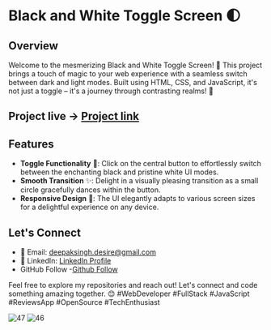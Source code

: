 # Black and White Toggle Screen 🌓

## Overview
Welcome to the mesmerizing Black and White Toggle Screen! 🚀 This project brings a touch of magic to your web experience with a seamless switch between dark and light modes. Built using HTML, CSS, and JavaScript, it's not just a toggle – it's a journey through contrasting realms! 🌈

## Project live ->  [Project link](https://codster15.github.io/Day-Night-toggle-project/)

## Features
- **Toggle Functionality** 🔄: Click on the central button to effortlessly switch between the enchanting black and pristine white UI modes.
- **Smooth Transition** ✨: Delight in a visually pleasing transition as a small circle gracefully dances within the button.
- **Responsive Design** 📱: The UI elegantly adapts to various screen sizes for a delightful experience on any device.

## Let's Connect




- 📧 Email: deepaksingh.desire@gmail.com
- 💼 LinkedIn: [ LinkedIn Profile](https://www.linkedin.com/in/codster-dev-9638b1205/)
- GitHub Follow -[Github Follow](https://github.com/codster15)

Feel free to explore my repositories and reach out! Let's connect and code something amazing together. 😊
#WebDeveloper #FullStack #JavaScript #ReviewsApp #OpenSource #TechEnthusiast

![47](https://github.com/codster15/Day-Night-toggle-project/assets/127374043/749769a7-ae52-49f5-9f57-a3a450f4cb82)
![46](https://github.com/codster15/Day-Night-toggle-project/assets/127374043/565a9fd8-34b1-4da2-8f79-cb3b2bcb2e3a)
